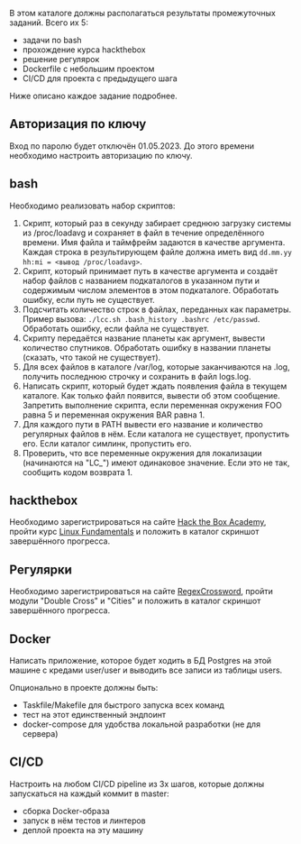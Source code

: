 В этом каталоге должны располагаться результаты промежуточных заданий. Всего их 5:

- задачи по bash
- прохождение курса hackthebox
- решение регулярок
- Dockerfile с небольшим проектом
- CI/CD для проекта с предыдущего шага

Ниже описано каждое задание подробнее.

## Авторизация по ключу

Вход по паролю будет отключён 01.05.2023. До этого времени необходимо настроить авторизацию по ключу.

## bash

Необходимо реализовать набор скриптов:

1. Скрипт, который раз в секунду забирает среднюю загрузку системы из /proc/loadavg и сохраняет в файл в течение определённого времени. Имя файла и таймфрейм задаются в качестве аргумента. Каждая строка в результирующем файле должна иметь вид `dd.mm.yy hh:mi = <вывод /proc/loadavg>`.
2. Скрипт, который принимает путь в качестве аргумента и создаёт набор файлов с названием подкаталогов в указанном пути и содержимым числом элементов в этом подкаталоге. Обработать ошибку, если путь не существует.
3. Подсчитать количество строк в файлах, переданных как параметры. Пример вызова: `./lcc.sh .bash_history .bashrc /etc/passwd`. Обработать ошибку, если файла не существует.
4. Скрипту передаётся название планеты как аргумент, вывести количество спутников. Обработать ошибку в названии планеты (сказать, что такой не существует).
5. Для всех файлов в каталоге /var/log, которые заканчиваются на .log, получить последнюю строчку и сохранить в файл logs.log.
6. Написать скрипт, который будет ждать появления файла в текущем каталоге. Как только файл появится, вывести об этом сообщение. Запретить выполнение скрипта, если переменная окружения FOO равна 5 и переменная окружения BAR равна 1.
7. Для каждого пути в PATH вывести его название и количество регулярных файлов в нём. Если каталога не существует, пропустить его. Если каталог симлинк, пропустить его.
8. Проверить, что все переменные окружения для локализации (начинаются на "LC_") имеют одинаковое значение. Если это не так, сообщить кодом возврата 1.

## hackthebox

Необходимо зарегистрироваться на сайте [Hack the Box Academy](https://academy.hackthebox.com/), пройти курс [Linux Fundamentals](https://academy.hackthebox.com/module/details/18) и положить в каталог скриншот завершённого прогресса.

## Регулярки

Необходимо зарегистрироваться на сайте [RegexCrossword](https://regexcrossword.com/), пройти модули "Double Cross" и "Cities" и положить в каталог скриншот завершённого прогресса.

## Docker

Написать приложение, которое будет ходить в БД Postgres на этой машине с кредами user/user и выводить все записи из таблицы users.

Опционально в проекте должны быть:

- Taskfile/Makefile для быстрого запуска всех команд
- тест на этот единственный эндпоинт
- docker-compose для удобства локальной разработки (не для сервера)

## CI/CD

Настроить на любом CI/CD pipeline из 3х шагов, которые должны запускаться на каждый коммит в master:

- сборка Docker-образа
- запуск в нём тестов и линтеров
- деплой проекта на эту машину